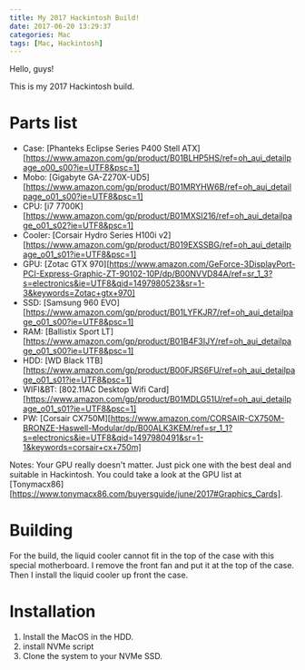 ```yaml
---
title: My 2017 Hackintosh Build!
date: 2017-06-20 13:29:37
categories: Mac
tags: [Mac, Hackintosh]
---
```


Hello, guys!

This is my 2017 Hackintosh build.

# Parts list
- Case: [Phanteks Eclipse Series P400 Stell ATX][https://www.amazon.com/gp/product/B01BLHP5HS/ref=oh_aui_detailpage_o00_s00?ie=UTF8&psc=1]
- Mobo: [Gigabyte GA-Z270X-UD5][https://www.amazon.com/gp/product/B01MRYHW6B/ref=oh_aui_detailpage_o01_s00?ie=UTF8&psc=1]
- CPU: [i7 7700K][https://www.amazon.com/gp/product/B01MXSI216/ref=oh_aui_detailpage_o01_s02?ie=UTF8&psc=1]
- Cooler: [Corsair Hydro Series H100i v2][https://www.amazon.com/gp/product/B019EXSSBG/ref=oh_aui_detailpage_o01_s01?ie=UTF8&psc=1]
- GPU: [Zotac GTX 970][https://www.amazon.com/GeForce-3DisplayPort-PCI-Express-Graphic-ZT-90102-10P/dp/B00NVVD84A/ref=sr_1_3?s=electronics&ie=UTF8&qid=1497980523&sr=1-3&keywords=Zotac+gtx+970]
- SSD: [Samsung 960 EVO][https://www.amazon.com/gp/product/B01LYFKJR7/ref=oh_aui_detailpage_o01_s00?ie=UTF8&psc=1]
- RAM: [Ballistix Sport LT][https://www.amazon.com/gp/product/B01B4F3IJY/ref=oh_aui_detailpage_o01_s00?ie=UTF8&psc=1]
- HDD: [WD Black 1TB][https://www.amazon.com/gp/product/B00FJRS6FU/ref=oh_aui_detailpage_o01_s01?ie=UTF8&psc=1]
- WIFI&BT: [802.11AC Desktop Wifi Card][https://www.amazon.com/gp/product/B01MDLG51U/ref=oh_aui_detailpage_o01_s01?ie=UTF8&psc=1]
- PW: [Corsair CX750M][https://www.amazon.com/CORSAIR-CX750M-BRONZE-Haswell-Modular/dp/B00ALK3KEM/ref=sr_1_1?s=electronics&ie=UTF8&qid=1497980491&sr=1-1&keywords=corsair+cx+750m]

Notes: Your GPU really doesn't matter. Just pick one with the best deal and suitable in Hackintosh. You could take a look at the GPU list at [Tonymacx86][https://www.tonymacx86.com/buyersguide/june/2017#Graphics_Cards].

# Building

For the build, the liquid cooler cannot fit in the top of the case with this special motherboard. I remove the front fan and put it at the top of the case. Then I install the liquid cooler up front the case.

# Installation
1. Install the MacOS in the HDD.
2. install NVMe script
3. Clone the system to your NVMe SSD.
